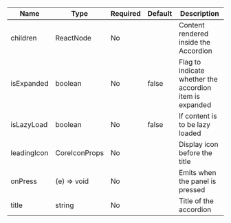 | Name              | Type                                 | Required | Default | Description                                                               |
|-------------------|--------------------------------------|----------|---------|---------------------------------------------------------------------------|
| children          | ReactNode                            | No       |         | Content rendered inside the Accordion                                     |
| isExpanded        | boolean                              | No       | false   | Flag to indicate whether the accordion item is expanded                   |
| isLazyLoad        | boolean                              | No       | false   | If content is to be lazy loaded                                           |
| leadingIcon       | CoreIconProps                        | No       |         | Display icon before the title                                             |
| onPress           | (e) => void                          | No       |         | Emits when the panel is pressed                                           |
| title             | string                               | No       |         | Title of the accordion                                                    |
